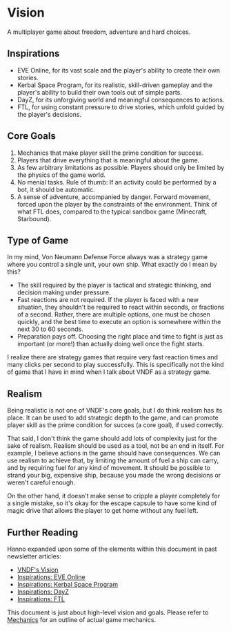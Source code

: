 # Vision

A multiplayer game about freedom, adventure and hard choices.


## Inspirations

* EVE Online, for its vast scale and the player's ability to create their own
  stories.
* Kerbal Space Program, for its realistic, skill-driven gameplay and the
  player's ability to build their own tools out of simple parts.
* DayZ, for its unforgiving world and meaningful consequences to actions.
* FTL, for using constant pressure to drive stories, which unfold guided by the
  player's decisions.


## Core Goals

1. Mechanics that make player skill the prime condition for success.
2. Players that drive everything that is meaningful about the game.
3. As few arbitrary limitations as possible. Players should only be limited by
   the physics of the game world.
4. No menial tasks. Rule of thumb: If an activity could be performed by a bot,
   it should be automatic.
5. A sense of adventure, accompanied by danger. Forward movement, forced upon the
   player by the constraints of the environment. Think of what FTL does, compared
   to the typical sandbox game (Minecraft, Starbound).


## Type of Game

In my mind, Von Neumann Defense Force always was a strategy game where you
control a single unit, your own ship. What exactly do I mean by this?

- The skill required by the player is tactical and strategic thinking, and
  decision making under pressure.
- Fast reactions are not required. If the player is faced with a new situation,
  they shouldn't be required to react within seconds, or fractions of a second.
  Rather, there are multiple options, one must be chosen quickly, and the best
  time to execute an option is somewhere within the next 30 to 60 seconds.
- Preparation pays off. Choosing the right place and time to fight is just as
  important (or more!) than actually doing well once the fight starts.

I realize there are strategy games that require very fast reaction times and
many clicks per second to play successfully. This is specifically not the kind
of game that I have in mind when I talk about VNDF as a strategy game.


## Realism

Being realistic is not one of VNDF's core goals, but I do think realism has its
place. It can be used to add strategic depth to the game, and can promote player
skill as the prime condition for succes (a core goal), if used correctly.

That said, I don't think the game should add lots of complexity just for the
sake of realism. Realism should be used as a tool, not be an end in itself. For
example, I believe actions in the game should have consequences. We can use
realism to achieve that, by limiting the amount of fuel a ship can carry, and by
requiring fuel for any kind of movement. It should be possible to strand your
big, expensive ship, because you made the wrong decisions or weren't careful
enough.

On the other hand, it doesn't make sense to cripple a player completely for a
single mistake, so it's okay for the escape capsule to have some kind of magic
drive that allows the player to get home without any fuel left.


## Further Reading

Hanno expanded upon some of the elements within this document in past newsletter
articles:

* [VNDF's Vision](http://www.vndf.de/news/newsletter-august-2014/#vision)
* [Inspirations: EVE Online](http://www.vndf.de/news/newsletter-september-2014/#inspirations)
* [Inspirations: Kerbal Space Program](http://www.vndf.de/news/newsletter-october-2014/#topic)
* [Inspirations: DayZ](http://www.vndf.de/news/newsletter-november-2014/#topic)
* [Inspirations: FTL](http://www.vndf.de/news/newsletter-december-2014/#topic)

This document is just about high-level vision and goals. Please refer to
[Mechanics](https://github.com/hannobraun/vndf/blob/master/docs/game-design/mechanics.md)
for an outline of actual game mechanics.
